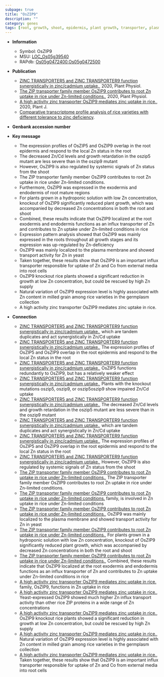 ```yaml
---
subpage: true
title: "OsZIP9"
description: ""
category: genes
tags: [root, growth, shoot, epidermis, plant growth, transporter, plasma membrane, grain, zinc]
---
```


* **Information**  
    + Symbol: OsZIP9  
    + MSU: [LOC_Os05g39540](http://rice.plantbiology.msu.edu/cgi-bin/ORF_infopage.cgi?orf=LOC_Os05g39540)  
    + RAPdb: [Os05g0472400](http://rapdb.dna.affrc.go.jp/viewer/gbrowse_details/irgsp1?name=Os05g0472400),[Os05g0472500](http://rapdb.dna.affrc.go.jp/viewer/gbrowse_details/irgsp1?name=Os05g0472500)  

* **Publication**  
    + [ZINC TRANSPORTER5 and ZINC TRANSPORTER9 function synergistically in zinc/cadmium uptake.](http://www.ncbi.nlm.nih.gov/pubmed?term=ZINC+TRANSPORTER5+and+ZINC+TRANSPORTER9+function+synergistically+in+zinc/cadmium+uptake.%5BTitle%5D), 2020, Plant Physiol.
    + [The ZIP transporter family member OsZIP9 contributes to root Zn uptake in rice under Zn-limited conditions.](http://www.ncbi.nlm.nih.gov/pubmed?term=The+ZIP+transporter+family+member+OsZIP9+contributes+to+root+Zn+uptake+in+rice+under+Zn-limited+conditions.%5BTitle%5D), 2020, Plant Physiol.
    + [A high activity zinc transporter OsZIP9 mediates zinc uptake in rice.](http://www.ncbi.nlm.nih.gov/pubmed?term=A+high+activity+zinc+transporter+OsZIP9+mediates+zinc+uptake+in+rice.%5BTitle%5D), 2020, Plant J.
    + [Comparative transcriptome profile analysis of rice varieties with different tolerance to zinc deficiency](Stuttg).

* **Genbank accession number**  

* **Key message**  
    + The expression profiles of OsZIP5 and OsZIP9 overlap in the root epidermis and respond to the local Zn status in the root
    + The decreased Zn/Cd levels and growth retardation in the oszip5 mutant are less severe than in the oszip9 mutant
    + However, OsZIP9 is also regulated by systemic signals of Zn status from the shoot
    + The ZIP transporter family member OsZIP9 contributes to root Zn uptake in rice under Zn-limited conditions.
    + Furthermore, OsZIP9 was expressed in the exodermis and endodermis of root mature regions
    + For plants grown in a hydroponic solution with low Zn concentration, knockout of OsZIP9 significantly reduced plant growth, which was accompanied by decreased Zn concentrations in both the root and shoot
    + Combined, these results indicate that OsZIP9 localized at the root exodermis and endodermis functions as an influx transporter of Zn and contributes to Zn uptake under Zn-limited conditions in rice
    + Expression pattern analysis showed that OsZIP9 was mainly expressed in the roots throughout all growth stages and its expression was up-regulated by Zn-deficiency
    + OsZIP9 was mainly localized to the plasma membrane and showed transport activity for Zn in yeast
    + Taken together, these results show that OsZIP9 is an important influx transporter responsible for uptake of Zn and Co from external media into root cells
    + OsZIP9 knockout rice plants showed a significant reduction in growth at low Zn concentration, but could be rescued by high Zn supply
    + Natural variation of OsZIP9 expression level is highly associated with Zn content in milled grain among rice varieties in the germplasm collection
    + A high activity zinc transporter OsZIP9 mediates zinc uptake in rice.

* **Connection**  
    + [ZINC TRANSPORTER5 and ZINC TRANSPORTER9 function synergistically in zinc/cadmium uptake.](OsZIP9), which are tandem duplicates and act synergistically in Zn/Cd uptake
    + [ZINC TRANSPORTER5 and ZINC TRANSPORTER9 function synergistically in zinc/cadmium uptake.](http://www.ncbi.nlm.nih.gov/pubmed?term=ZINC+TRANSPORTER5+and+ZINC+TRANSPORTER9+function+synergistically+in+zinc/cadmium+uptake.%5BTitle%5D),  The expression profiles of OsZIP5 and OsZIP9 overlap in the root epidermis and respond to the local Zn status in the root
    + [ZINC TRANSPORTER5 and ZINC TRANSPORTER9 function synergistically in zinc/cadmium uptake.](http://www.ncbi.nlm.nih.gov/pubmed?term=ZINC+TRANSPORTER5+and+ZINC+TRANSPORTER9+function+synergistically+in+zinc/cadmium+uptake.%5BTitle%5D),  OsZIP5 functions redundantly to OsZIP9, but has a relatively weaker effect
    + [ZINC TRANSPORTER5 and ZINC TRANSPORTER9 function synergistically in zinc/cadmium uptake.](http://www.ncbi.nlm.nih.gov/pubmed?term=ZINC+TRANSPORTER5+and+ZINC+TRANSPORTER9+function+synergistically+in+zinc/cadmium+uptake.%5BTitle%5D),  Plants with the knockout mutations oszip5, oszip9, or oszip5oszip9 show impaired Zn/Cd uptake
    + [ZINC TRANSPORTER5 and ZINC TRANSPORTER9 function synergistically in zinc/cadmium uptake.](http://www.ncbi.nlm.nih.gov/pubmed?term=ZINC+TRANSPORTER5+and+ZINC+TRANSPORTER9+function+synergistically+in+zinc/cadmium+uptake.%5BTitle%5D),  The decreased Zn/Cd levels and growth retardation in the oszip5 mutant are less severe than in the oszip9 mutant
    + [ZINC TRANSPORTER5 and ZINC TRANSPORTER9 function synergistically in zinc/cadmium uptake.](OsZIP9), which are tandem duplicates and act synergistically in Zn/Cd uptake
    + [ZINC TRANSPORTER5 and ZINC TRANSPORTER9 function synergistically in zinc/cadmium uptake.](http://www.ncbi.nlm.nih.gov/pubmed?term=ZINC+TRANSPORTER5+and+ZINC+TRANSPORTER9+function+synergistically+in+zinc/cadmium+uptake.%5BTitle%5D),  The expression profiles of OsZIP5 and OsZIP9 overlap in the root epidermis and respond to the local Zn status in the root
    + [ZINC TRANSPORTER5 and ZINC TRANSPORTER9 function synergistically in zinc/cadmium uptake.](http://www.ncbi.nlm.nih.gov/pubmed?term=ZINC+TRANSPORTER5+and+ZINC+TRANSPORTER9+function+synergistically+in+zinc/cadmium+uptake.%5BTitle%5D),  However, OsZIP9 is also regulated by systemic signals of Zn status from the shoot
    + [The ZIP transporter family member OsZIP9 contributes to root Zn uptake in rice under Zn-limited conditions.](http://www.ncbi.nlm.nih.gov/pubmed?term=The+ZIP+transporter+family+member+OsZIP9+contributes+to+root+Zn+uptake+in+rice+under+Zn-limited+conditions.%5BTitle%5D), The ZIP transporter family member OsZIP9 contributes to root Zn uptake in rice under Zn-limited conditions.
    + [The ZIP transporter family member OsZIP9 contributes to root Zn uptake in rice under Zn-limited conditions.](ZRT,+IRT-like+protein) family, is involved in Zn uptake in rice under Zn-limited conditions
    + [The ZIP transporter family member OsZIP9 contributes to root Zn uptake in rice under Zn-limited conditions.](http://www.ncbi.nlm.nih.gov/pubmed?term=The+ZIP+transporter+family+member+OsZIP9+contributes+to+root+Zn+uptake+in+rice+under+Zn-limited+conditions.%5BTitle%5D),  OsZIP9 was mainly localized to the plasma membrane and showed transport activity for Zn in yeast
    + [The ZIP transporter family member OsZIP9 contributes to root Zn uptake in rice under Zn-limited conditions.](http://www.ncbi.nlm.nih.gov/pubmed?term=The+ZIP+transporter+family+member+OsZIP9+contributes+to+root+Zn+uptake+in+rice+under+Zn-limited+conditions.%5BTitle%5D),  For plants grown in a hydroponic solution with low Zn concentration, knockout of OsZIP9 significantly reduced plant growth, which was accompanied by decreased Zn concentrations in both the root and shoot
    + [The ZIP transporter family member OsZIP9 contributes to root Zn uptake in rice under Zn-limited conditions.](http://www.ncbi.nlm.nih.gov/pubmed?term=The+ZIP+transporter+family+member+OsZIP9+contributes+to+root+Zn+uptake+in+rice+under+Zn-limited+conditions.%5BTitle%5D),  Combined, these results indicate that OsZIP9 localized at the root exodermis and endodermis functions as an influx transporter of Zn and contributes to Zn uptake under Zn-limited conditions in rice
    + [A high activity zinc transporter OsZIP9 mediates zinc uptake in rice.](ZRT,+IRT-like+protein) family, OsZIP9, functions in Zn uptake in rice
    + [A high activity zinc transporter OsZIP9 mediates zinc uptake in rice.](http://www.ncbi.nlm.nih.gov/pubmed?term=A+high+activity+zinc+transporter+OsZIP9+mediates+zinc+uptake+in+rice.%5BTitle%5D),  Yeast-expressed OsZIP9 showed much higher Zn influx transport activity than other rice ZIP proteins in a wide range of Zn concentrations
    + [A high activity zinc transporter OsZIP9 mediates zinc uptake in rice.](http://www.ncbi.nlm.nih.gov/pubmed?term=A+high+activity+zinc+transporter+OsZIP9+mediates+zinc+uptake+in+rice.%5BTitle%5D),  OsZIP9 knockout rice plants showed a significant reduction in growth at low Zn concentration, but could be rescued by high Zn supply
    + [A high activity zinc transporter OsZIP9 mediates zinc uptake in rice.](http://www.ncbi.nlm.nih.gov/pubmed?term=A+high+activity+zinc+transporter+OsZIP9+mediates+zinc+uptake+in+rice.%5BTitle%5D),  Natural variation of OsZIP9 expression level is highly associated with Zn content in milled grain among rice varieties in the germplasm collection
    + [A high activity zinc transporter OsZIP9 mediates zinc uptake in rice.](http://www.ncbi.nlm.nih.gov/pubmed?term=A+high+activity+zinc+transporter+OsZIP9+mediates+zinc+uptake+in+rice.%5BTitle%5D),  Taken together, these results show that OsZIP9 is an important influx transporter responsible for uptake of Zn and Co from external media into root cells



